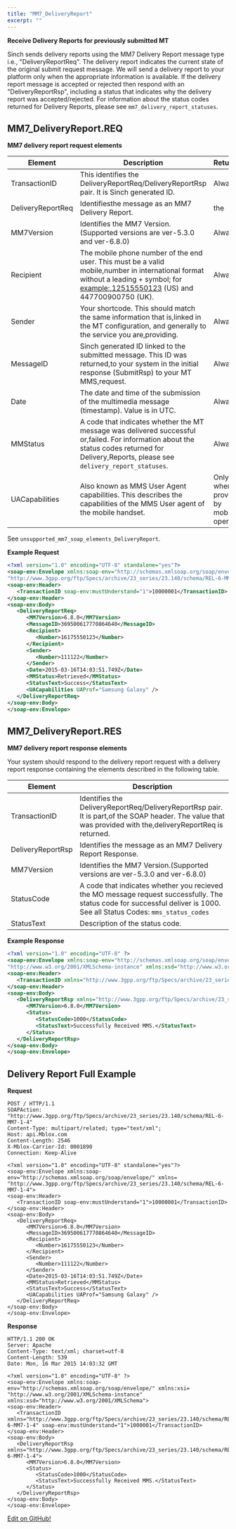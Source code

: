 ```yaml
---
title: "MM7_DeliveryReport"
excerpt: ""
---
```

**Receive Delivery Reports for previously submitted MT**

Sinch sends delivery reports using the MM7 Delivery Report message type i.e., "DeliveryReportReq". The delivery report indicates the current state of the original submit request message. We will send a delivery report to your platform only when the appropriate information is available. If the delivery report message is accepted or rejected then respond with an "DeliveryReportRsp", including a status that indicates why the delivery report was accepted/rejected. For information about the status codes returned for Delivery Reports, please see `mm7_delivery_report_statuses`.

## MM7\_DeliveryReport.REQ

**MM7 delivery report request elements**

|    **Element**    |                **Description**                                                                                                                                                                |      **Returned**                     |
| ----------------- | --------------------------------------------------------------------------------------------------------------------------------------------------------------------------------------------- | ------------------------------------- |
| TransactionID     | This identifies the DeliveryReportReq/DeliveryReportRsp pair. It is Sinch generated ID.                                                                                                       | Always                                |
| DeliveryReportReq | Identifiesthe message as an MM7 Delivery Report.                                                                                                                                              | the                                   |
| MM7Version        | Identifies the MM7 Version. (Supported versions are ver-5.3.0 and ver-6.8.0)                                                                                                                  | Always                                |
| Recipient         | The mobile phone number of the end user. This must be a valid mobile,number in international format without a leading + symbol; for <example:,12515550123> (US) and 447700900750 (UK).        | Always                                |
| Sender            | Your shortcode. This should match the same information that is,linked in the MT configuration, and generally to the service you are,providing.                                                | Always                                |
| MessageID         | Sinch generated ID linked to the submitted message. This ID was returned,to your system in the initial response (SubmitRsp) to your MT MMS,request.                                           | Always                                |
| Date              | The date and time of the submission of the multimedia message (timestamp). Value is in UTC.                                                                                                   | Always                                |
| MMStatus          | A code that indicates whether the MT message was delivered successful or,failed. For information about the status codes returned for Delivery,Reports, please see `delivery_report_statuses`. | Always                                |
| UACapabilities    | Also known as MMS User Agent capabilities. This describes the capabilities of the MMS User agent of the mobile handset.                                                                       | Only when provided by mobile operator |

See `unsupported_mm7_soap_elements_DeliveryReport`.

**Example Request**
```xml
<?xml version="1.0" encoding="UTF-8" standalone="yes"?>
<soap-env:Envelope xmlns:soap-env="http://schemas.xmlsoap.org/soap/envelope/" xmlns=
"http://www.3gpp.org/ftp/Specs/archive/23_series/23.140/schema/REL-6-MM7-1-4">
<soap-env:Header>
   <TransactionID soap-env:mustUnderstand="1">10000001</TransactionID>
</soap-env:Header>
<soap-env:Body>
   <DeliveryReportReq>
      <MM7Version>6.8.0</MM7Version>
      <MessageID>369500617770864640</MessageID>
      <Recipient>
         <Number>16175550123</Number>
      </Recipient>
      <Sender>
         <Number>111122</Number>
      </Sender>
      <Date>2015-03-16T14:03:51.749Z</Date>
      <MMStatus>Retrieved</MMStatus>
      <StatusText>Success</StatusText>
      <UACapabilities UAProf="Samsung Galaxy" />
   </DeliveryReportReq>
</soap-env:Body>
</soap-env:Envelope>
```


## MM7\_DeliveryReport.RES

**MM7 delivery report response elements**

Your system should respond to the delivery report request with a delivery report response containing the elements described in the following table.

|      **Element**  |                  **Description**                                                                                                                                         |
| ----------------- | ------------------------------------------------------------------------------------------------------------------------------------------------------------------------ |
| TransactionID     | Identifies the DeliveryReportReq/DeliveryReportRsp pair. It is part,of the SOAP header. The value that was provided with the,deliveryReportReq is returned.              |
| DeliveryReportRsp | Identifies the message as an MM7 Delivery Report Response.                                                                                                               |
| MM7Version        | Identifies the MM7 Version.(Supported versions are ver-5.3.0 and ver-6.8.0)                                                                                              |
| StatusCode        | A code that indicates whether you recieved the MO message request successfully. The status code for successful deliver is 1000. See all Status Codes: `mms_status_codes` |
| StatusText        | Description of the status code.                                                                                                                                          |

**Example Response**
```xml
<?xml version="1.0" encoding="UTF-8" ?>
<soap-env:Envelope xmlns:soap-env="http://schemas.xmlsoap.org/soap/envelope/" xmlns:xsi=
"http://www.w3.org/2001/XMLSchema-instance" xmlns:xsd="http://www.w3.org/2001/XMLSchema">
<soap-env:Header>
   <TransactionID xmlns="http://www.3gpp.org/ftp/Specs/archive/23_series/23.140/schema/REL-6-MM7-1-4" soap-env:mustUnderstand="1">1000001</TransactionID>
</soap-env:Header>
<soap-env:Body>
   <DeliveryReportRsp xmlns="http://www.3gpp.org/ftp/Specs/archive/23_series/23.140/schema/REL-6-MM7-1-4">
      <MM7Version>6.8.0</MM7Version>
      <Status>
         <StatusCode>1000</StatusCode>
         <StatusText>Successfully Received MMS.</StatusText>
      </Status>
   </DeliveryReportRsp>
</soap-env:Body>
</soap-env:Envelope>
```


## Delivery Report Full Example

**Request**

```text
POST / HTTP/1.1
SOAPAction: "http://www.3gpp.org/ftp/Specs/archive/23_series/23.140/schema/REL-6-MM7-1-4"
Content-Type: multipart/related; type="text/xml";
Host: api.Mblox.com
Content-Length: 2546
X-Mblox-Carrier-Id: 0001890
Connection: Keep-Alive

<?xml version="1.0" encoding="UTF-8" standalone="yes"?>
<soap-env:Envelope xmlns:soap-env="http://schemas.xmlsoap.org/soap/envelope/" xmlns=
"http://www.3gpp.org/ftp/Specs/archive/23_series/23.140/schema/REL-6-MM7-1-4">
<soap-env:Header>
   <TransactionID soap-env:mustUnderstand="1">10000001</TransactionID>
</soap-env:Header>
<soap-env:Body>
   <DeliveryReportReq>
      <MM7Version>6.8.0</MM7Version>
      <MessageID>369500617770864640</MessageID>
      <Recipient>
         <Number>16175550123</Number>
      </Recipient>
      <Sender>
         <Number>111122</Number>
      </Sender>
      <Date>2015-03-16T14:03:51.749Z</Date>
      <MMStatus>Retrieved</MMStatus>
      <StatusText>Success</StatusText>
      <UACapabilities UAProf="Samsung Galaxy" />
   </DeliveryReportReq>
</soap-env:Body>
</soap-env:Envelope>
```


**Response**
```text
HTTP/1.1 200 OK
Server: Apache
Content-Type: text/xml; charset=utf-8
Content-Length: 539
Date: Mon, 16 Mar 2015 14:03:32 GMT

<?xml version="1.0" encoding="UTF-8" ?>
<soap-env:Envelope xmlns:soap-env="http://schemas.xmlsoap.org/soap/envelope/" xmlns:xsi=
"http://www.w3.org/2001/XMLSchema-instance" xmlns:xsd="http://www.w3.org/2001/XMLSchema">
<soap-env:Header>
   <TransactionID xmlns="http://www.3gpp.org/ftp/Specs/archive/23_series/23.140/schema/REL-6-MM7-1-4" soap-env:mustUnderstand="1">1000001</TransactionID>
</soap-env:Header>
<soap-env:Body>
   <DeliveryReportRsp xmlns="http://www.3gpp.org/ftp/Specs/archive/23_series/23.140/schema/REL-6-MM7-1-4">
      <MM7Version>6.8.0</MM7Version>
      <Status>
         <StatusCode>1000</StatusCode>
         <StatusText>Successfully Received MMS.</StatusText>
      </Status>
   </DeliveryReportRsp>
</soap-env:Body>
</soap-env:Envelope>
```

<a class="gitbutton pill" target="_blank" href="https://github.com/sinch/docs/blob/master/docs/mms/mm7-service/mm7-service-mm7_deliveryreport.md"><span class="fab fa-github"></span>Edit on GitHub!</a>